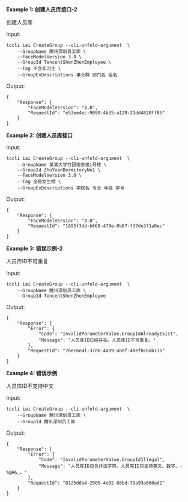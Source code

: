 **Example 1: 创建人员库接口-2**

创建人员库

Input: 

```
tccli iai CreateGroup --cli-unfold-argument  \
    --GroupName 腾讯深圳员工库 \
    --FaceModelVersion 3.0 \
    --GroupId TencentShenZhenEmployee \
    --Tag 不含实习生 \
    --GroupExDescriptions 事业群 部门名 组名
```

Output: 
```
{
    "Response": {
        "FaceModelVersion": "3.0",
        "RequestId": "e53ee4ec-9099-4b35-a129-21dd4820ff85"
    }
}
```

**Example 2: 创建人员库接口**



Input: 

```
tccli iai CreateGroup --cli-unfold-argument  \
    --GroupName 某某大学竹园宿舍楼1号楼 \
    --GroupId ZhuYuanDormitoryNo1 \
    --FaceModelVersion 3.0 \
    --Tag 全是女生哦 \
    --GroupExDescriptions 学院名 专业 年级 学号
```

Output: 
```
{
    "Response": {
        "FaceModelVersion": "3.0",
        "RequestId": "1695f3dd-b668-479e-8b87-f37de371a8ec"
    }
}
```

**Example 3: 错误示例-2**

人员库ID不可重复

Input: 

```
tccli iai CreateGroup --cli-unfold-argument  \
    --GroupName 腾讯深圳员工库 \
    --GroupId TencentShenZhenEmployee
```

Output: 
```
{
    "Response": {
        "Error": {
            "Code": "InvalidParameterValue.GroupIdAlreadyExist",
            "Message": "人员库ID已经存在。人员库ID不可重复。"
        },
        "RequestId": "76ec6e41-37d6-4ab9-abef-48ef0c6ab175"
    }
}
```

**Example 4: 错误示例**

人员库ID不支持中文

Input: 

```
tccli iai CreateGroup --cli-unfold-argument  \
    --GroupName 腾讯深圳员工库 \
    --GroupId 腾讯深圳员工库
```

Output: 
```
{
    "Response": {
        "Error": {
            "Code": "InvalidParameterValue.GroupIdIllegal",
            "Message": "人员库ID包含非法字符。人员库ID只支持英文、数字、-%@#&_。"
        },
        "RequestId": "8125dda4-2905-4e02-88bd-79a93a660ad2"
    }
}
```


